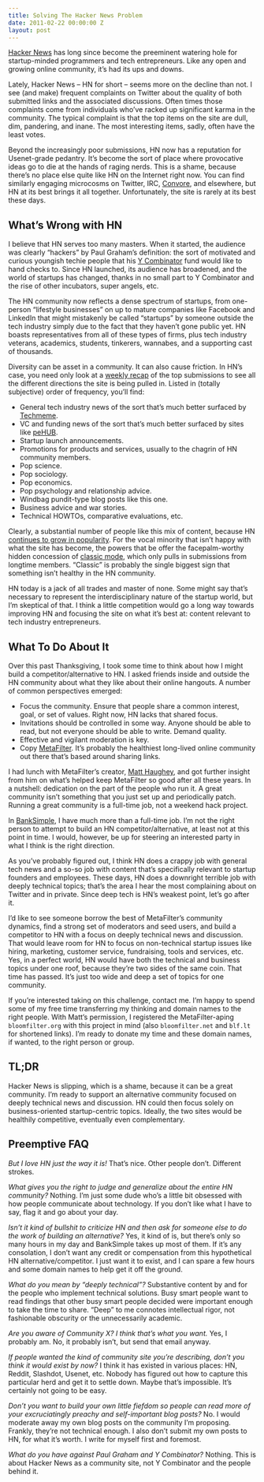 ```yaml
---
title: Solving The Hacker News Problem
date: 2011-02-22 00:00:00 Z
layout: post
---
```


[Hacker News](http://news.ycombinator.com) has long since become the preeminent watering hole for startup-minded programmers and tech entrepreneurs. Like any open and growing online community, it’s had its ups and downs.

Lately, Hacker News – HN for short – seems more on the decline than not. I see (and make) frequent complaints on Twitter about the quality of both submitted links and the associated discussions. Often times those complaints come from individuals who’ve racked up significant karma in the community. The typical complaint is that the top items on the site are dull, dim, pandering, and inane. The most interesting items, sadly, often have the least votes.

Beyond the increasingly poor submissions, HN now has a reputation for Usenet-grade pedantry. It’s become the sort of place where provocative ideas go to die at the hands of raging nerds. This is a shame, because there’s no place else quite like HN on the Internet right now. You can find similarly engaging microcosms on Twitter, IRC, [Convore](https://convore.com/), and elsewhere, but HN at its best brings it all together. Unfortunately, the site is rarely at its best these days.

What’s Wrong with HN
--------------------

I believe that HN serves too many masters. When it started, the audience was clearly “hackers” by Paul Graham’s definition: the sort of motivated and curious youngish techie people that his [Y Combinator](ycombinator.com) fund would like to hand checks to. Since HN launched, its audience has broadened, and the world of startups has changed, thanks in no small part to Y Combinator and the rise of other incubators, super angels, etc.

The HN community now reflects a dense spectrum of startups, from one-person “lifestyle businesses” on up to mature companies like Facebook and LinkedIn that might mistakenly be called “startups” by someone outside the tech industry simply due to the fact that they haven’t gone public yet. HN boasts representatives from all of these types of firms, plus tech industry veterans, academics, students, tinkerers, wannabes, and a supporting cast of thousands.

Diversity can be asset in a community. It can also cause friction. In HN’s case, you need only look at a [weekly recap](http://hnrecap.com/weekly) of the top submissions to see all the different directions the site is being pulled in. Listed in (totally subjective) order of frequency, you’ll find:

-   General tech industry news of the sort that’s much better surfaced by [Techmeme](http://techmeme.com/).
-   VC and funding news of the sort that’s much better surfaced by sites like [peHUB](http://www.pehub.com/).
-   Startup launch announcements.
-   Promotions for products and services, usually to the chagrin of HN community members.
-   Pop science.
-   Pop sociology.
-   Pop economics.
-   Pop psychology and relationship advice.
-   Windbag pundit-type blog posts like this one.
-   Business advice and war stories.
-   Technical HOWTOs, comparative evaluations, etc.

Clearly, a substantial number of people like this mix of content, because HN [continues to grow in popularity](http://ycombinator.com/newsnews.html). For the vocal minority that isn’t happy with what the site has become, the powers that be offer the facepalm-worthy hidden concession of [classic mode](http://news.ycombinator.com/classic), which only pulls in submissions from longtime members. “Classic” is probably the single biggest sign that something isn’t healthy in the HN community.

HN today is a jack of all trades and master of none. Some might say that’s necessary to represent the interdisciplinary nature of the startup world, but I’m skeptical of that. I think a little competition would go a long way towards improving HN and focusing the site on what it’s best at: content relevant to tech industry entrepreneurs.

What To Do About It
-------------------

Over this past Thanksgiving, I took some time to think about how I might build a competitor/alternative to HN. I asked friends inside and outside the HN community about what they like about their online hangouts. A number of common perspectives emerged:

-   Focus the community. Ensure that people share a common interest, goal, or set of values. Right now, HN lacks that shared focus.
-   Invitations should be controlled in some way. Anyone should be able to read, but not everyone should be able to write. Demand quality.
-   Effective and vigilant moderation is key.
-   Copy [MetaFilter](http://www.metafilter.com/). It’s probably the healthiest long-lived online community out there that’s based around sharing links.

I had lunch with MetaFilter’s creator, [Matt Haughey](http://a.wholelottanothing.org/), and got further insight from him on what’s helped keep MetaFilter so good after all these years. In a nutshell: dedication on the part of the people who run it. A great community isn’t something that you just set up and periodically patch. Running a great community is a full-time job, not a weekend hack project.

In [BankSimple](https://www.banksimple.com/), I have much more than a full-time job. I’m not the right person to attempt to build an HN competitor/alternative, at least not at this point in time. I would, however, be up for steering an interested party in what I think is the right direction.

As you’ve probably figured out, I think HN does a crappy job with general tech news and a so-so job with content that’s specifically relevant to startup founders and employees. These days, HN does a downright terrible job with deeply technical topics; that’s the area I hear the most complaining about on Twitter and in private. Since deep tech is HN’s weakest point, let’s go after it.

I’d like to see someone borrow the best of MetaFilter’s community dynamics, find a strong set of moderators and seed users, and build a competitor to HN with a focus on deeply technical news and discussion. That would leave room for HN to focus on non-technical startup issues like hiring, marketing, customer service, fundraising, tools and services, etc. Yes, in a perfect world, HN would have both the technical and business topics under one roof, because they’re two sides of the same coin. That time has passed. It’s just too wide and deep a set of topics for one community.

If you’re interested taking on this challenge, contact me. I’m happy to spend some of my free time transferring my thinking and domain names to the right people. With Matt’s permission, I registered the MetaFilter-aping `bloomfilter.org` with this project in mind (also `bloomfilter.net` and `blf.lt` for shortened links). I’m ready to donate my time and these domain names, if wanted, to the right person or group.

TL;DR
-----

Hacker News is slipping, which is a shame, because it can be a great community. I’m ready to support an alternative community focused on deeply technical news and discussion. HN could then focus solely on business-oriented startup-centric topics. Ideally, the two sites would be healthily competitive, eventually even complementary.

Preemptive FAQ
--------------

*But I love HN just the way it is!* That’s nice. Other people don’t. Different strokes.

*What gives you the right to judge and generalize about the entire HN community?* Nothing. I’m just some dude who’s a little bit obsessed with how people communicate about technology. If you don’t like what I have to say, flag it and go about your day.

*Isn’t it kind of bullshit to criticize HN and then ask for someone else to do the work of building an alternative?* Yes, it kind of is, but there’s only so many hours in my day and BankSimple takes up most of them. If it’s any consolation, I don’t want any credit or compensation from this hypothetical HN alternative/competitor. I just want it to exist, and I can spare a few hours and some domain names to help get it off the ground.

*What do you mean by “deeply technical”?* Substantive content by and for the people who implement technical solutions. Busy smart people want to read findings that other busy smart people decided were important enough to take the time to share. “Deep” to me connotes intellectual rigor, not fashionable obscurity or the unnecessarily academic.

*Are you aware of Community X? I think that’s what you want.* Yes, I probably am. No, it probably isn’t, but send that email anyway.

*If people wanted the kind of community site you’re describing, don’t you think it would exist by now?* I think it has existed in various places: HN, Reddit, Slashdot, Usenet, etc. Nobody has figured out how to capture this particular herd and get it to settle down. Maybe that’s impossible. It’s certainly not going to be easy.

*Don’t you want to build your own little fiefdom so people can read more of your excruciatingly preachy and self-important blog posts?* No. I would moderate away my own blog posts on the community I’m proposing. Frankly, they’re not technical enough. I also don’t submit my own posts to HN, for what it’s worth. I write for myself first and foremost.

*What do you have against Paul Graham and Y Combinator?* Nothing. This is about Hacker News as a community site, not Y Combinator and the people behind it.
